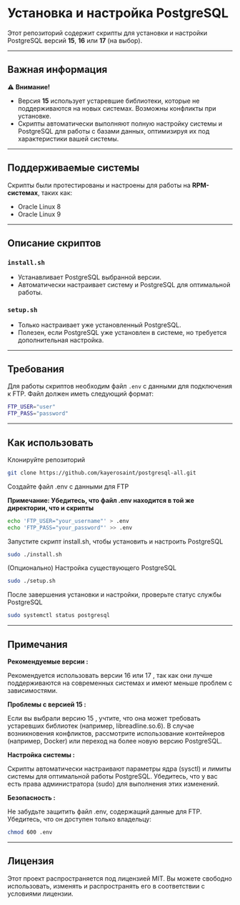 # Установка и настройка PostgreSQL

Этот репозиторий содержит скрипты для установки и настройки PostgreSQL версий **15**, **16** или **17** (на выбор).

---

## Важная информация

⚠️ **Внимание!**  
- Версия **15** использует устаревшие библиотеки, которые не поддерживаются на новых системах. Возможны конфликты при установке.
- Скрипты автоматически выполняют полную настройку системы и PostgreSQL для работы с базами данных, оптимизируя их под характеристики вашей системы.

---

## Поддерживаемые системы

Скрипты были протестированы и настроены для работы на **RPM-системах**, таких как:
- Oracle Linux 8
- Oracle Linux 9

---

## Описание скриптов

### `install.sh`
- Устанавливает PostgreSQL выбранной версии.
- Автоматически настраивает систему и PostgreSQL для оптимальной работы.

### `setup.sh`
- Только настраивает уже установленный PostgreSQL.
- Полезен, если PostgreSQL уже установлен в системе, но требуется дополнительная настройка.

---

## Требования

Для работы скриптов необходим файл `.env` с данными для подключения к FTP. Файл должен иметь следующий формат:

```bash
FTP_USER="user"
FTP_PASS="password"
```

---

## Как использовать

Клонируйте репозиторий

```bash
git clone https://github.com/kayerosaint/postgresql-all.git
```

Создайте файл .env с данными для FTP

**Примечание: Убедитесь, что файл .env находится в той же директории, что и скрипты**

```bash
echo 'FTP_USER="your_username"' > .env
echo 'FTP_PASS="your_password"' >> .env
```

Запустите скрипт install.sh, чтобы установить и настроить PostgreSQL

```bash
sudo ./install.sh
```

(Опционально) Настройка существующего PostgreSQL

```bash
sudo ./setup.sh
```

После завершения установки и настройки, проверьте статус службы PostgreSQL

```bash
sudo systemctl status postgresql
```
---

## Примечания

**Рекомендуемые версии :**

Рекомендуется использовать версии 16 или 17 , так как они лучше поддерживаются на современных системах и имеют меньше проблем с зависимостями.

**Проблемы с версией 15 :**

Если вы выбрали версию 15 , учтите, что она может требовать устаревших библиотек (например, libreadline.so.6). В случае возникновения конфликтов, рассмотрите использование контейнеров (например, Docker) или переход на более новую версию PostgreSQL.

**Настройка системы :**

Скрипты автоматически настраивают параметры ядра (sysctl) и лимиты системы для оптимальной работы PostgreSQL. Убедитесь, что у вас есть права администратора (sudo) для выполнения этих изменений.

**Безопасность :**

Не забудьте защитить файл .env, содержащий данные для FTP. Убедитесь, что он доступен только владельцу:

```bash
chmod 600 .env
```

---

## Лицензия

Этот проект распространяется под лицензией MIT. Вы можете свободно использовать, изменять и распространять его в соответствии с условиями лицензии.
